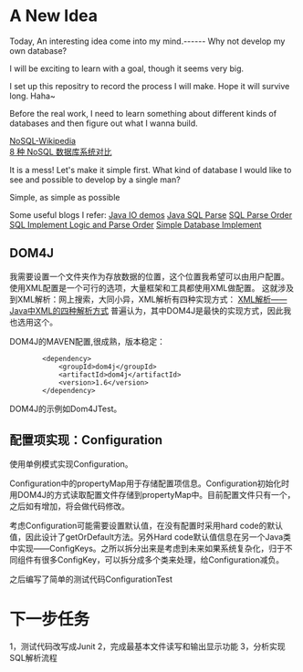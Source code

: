 A New Idea
======================

Today, An interesting idea come into my mind.------ Why not develop my own database?

I will be exciting to learn with a goal, though it seems very big.

I set up this repositry to record the process I will make. Hope it will survive long. Haha~

Before the real work, I need to learn something about different kinds of databases and then figure out what I wanna build.

[NoSQL-Wikipedia](https://zh.wikipedia.org/zh/NoSQL)  
[8 种 NoSQL 数据库系统对比](http://blog.jobbole.com/1344/)

It is a mess! 
Let's make it simple first.
What kind of database I would like to see and possible to develop by a single man?

Simple, as simple as possible

Some useful blogs I refer:
[Java IO demos](http://www.iteye.com/news/31830)
[Java SQL Parse](http://www.cnblogs.com/zcftech/archive/2013/06/10/3131286.html)
[SQL Parse Order](http://www.cnblogs.com/annsshadow/p/5037667.html)
[SQL Implement Logic and Parse Order](http://blog.csdn.net/coslay/article/details/45876603)
[Simple Database Implement](http://www.ruanyifeng.com/blog/2014/07/database_implementation.html)


DOM4J
---------------

我需要设置一个文件夹作为存放数据的位置，这个位置我希望可以由用户配置。
使用XML配置是一个可行的选项，大量框架和工具都使用XML做配置。
这就涉及到XML解析：网上搜索，大同小异，XML解析有四种实现方式：
[XML解析——Java中XML的四种解析方式](http://www.cnblogs.com/longqingyang/p/5577937.html)
普遍认为，其中DOM4J是最快的实现方式，因此我也选用这个。



DOM4J的MAVEN配置,很成熟，版本稳定：
```
        <dependency>
            <groupId>dom4j</groupId>
            <artifactId>dom4j</artifactId>
            <version>1.6</version>
        </dependency>
```

DOM4J的示例如Dom4JTest。

配置项实现：Configuration
-------------------
使用单例模式实现Configuration。

Configuration中的propertyMap用于存储配置项信息。Configuration初始化时用DOM4J的方式读取配置文件存储到propertyMap中。目前配置文件只有一个，之后如有增加，将会做代码修改。

考虑Configuration可能需要设置默认值，在没有配置时采用hard code的默认值，因此设计了getOrDefault方法。另外Hard code默认值信息在另一个Java类中实现——ConfigKeys。之所以拆分出来是考虑到未来如果系统复杂化，归于不同组件有很多ConfigKey，可以拆分成多个类来处理，给Configuration减负。

之后编写了简单的测试代码ConfigurationTest

下一步任务
====================

1，测试代码改写成Junit
2，完成最基本文件读写和输出显示功能
3，分析实现SQL解析流程
